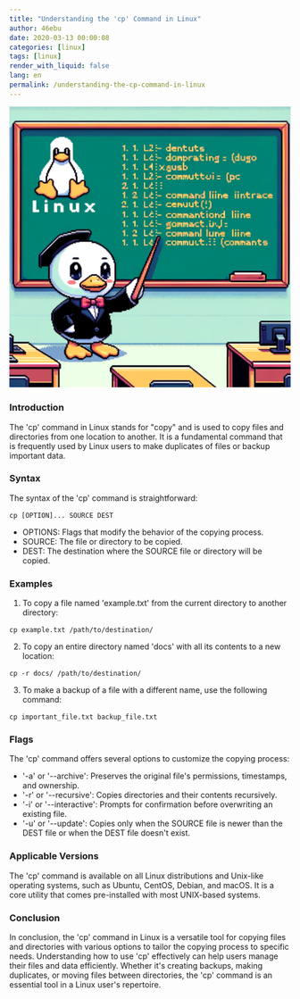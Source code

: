 ```yaml
---
title: "Understanding the 'cp' Command in Linux"
author: 46ebu
date: 2020-03-13 00:00:08 
categories: [linux]
tags: [linux]
render_with_liquid: false
lang: en
permalink: /understanding-the-cp-command-in-linux
---
```


![Intro](/assets/img/post/linux.png)
### Introduction
The 'cp' command in Linux stands for "copy" and is used to copy files and directories from one location to another. It is a fundamental command that is frequently used by Linux users to make duplicates of files or backup important data.

### Syntax
The syntax of the 'cp' command is straightforward:
```
cp [OPTION]... SOURCE DEST
```
- OPTIONS: Flags that modify the behavior of the copying process.
- SOURCE: The file or directory to be copied.
- DEST: The destination where the SOURCE file or directory will be copied.

### Examples
1. To copy a file named 'example.txt' from the current directory to another directory:
```
cp example.txt /path/to/destination/
```

2. To copy an entire directory named 'docs' with all its contents to a new location:
```
cp -r docs/ /path/to/destination/
```

3. To make a backup of a file with a different name, use the following command:
```
cp important_file.txt backup_file.txt
```

### Flags
The 'cp' command offers several options to customize the copying process:
- '-a' or '--archive': Preserves the original file's permissions, timestamps, and ownership.
- '-r' or '--recursive': Copies directories and their contents recursively.
- '-i' or '--interactive': Prompts for confirmation before overwriting an existing file.
- '-u' or '--update': Copies only when the SOURCE file is newer than the DEST file or when the DEST file doesn't exist.

### Applicable Versions
The 'cp' command is available on all Linux distributions and Unix-like operating systems, such as Ubuntu, CentOS, Debian, and macOS. It is a core utility that comes pre-installed with most UNIX-based systems.

### Conclusion
In conclusion, the 'cp' command in Linux is a versatile tool for copying files and directories with various options to tailor the copying process to specific needs. Understanding how to use 'cp' effectively can help users manage their files and data efficiently. Whether it's creating backups, making duplicates, or moving files between directories, the 'cp' command is an essential tool in a Linux user's repertoire.